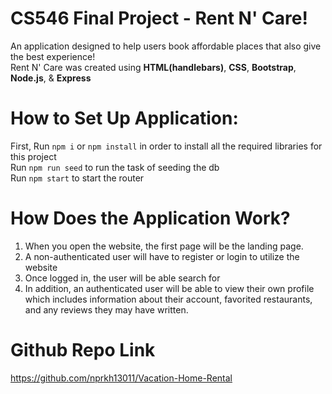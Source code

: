 # CS546 Final Project - Rent N' Care!
An application designed to help users book affordable places that also give the best experience!
<br> Rent N' Care was created using **HTML(handlebars)**, **CSS**, **Bootstrap**, **Node.js**, & **Express**

# How to Set Up Application:
First, Run `npm i` or `npm install` in order to install all the required libraries for this project
<br>Run `npm run seed` to run the task of seeding the db
<br>Run `npm start` to start the router

# How Does the Application Work?
1. When you open the website, the first page will be the landing page.
2. A non-authenticated user will have to register or login to utilize the website
3. Once logged in, the user will be able search for 
4. In addition, an authenticated user will be able to view their own profile which includes information about their account, favorited restaurants, and any reviews they may have written.

# Github Repo Link
https://github.com/nprkh13011/Vacation-Home-Rental
